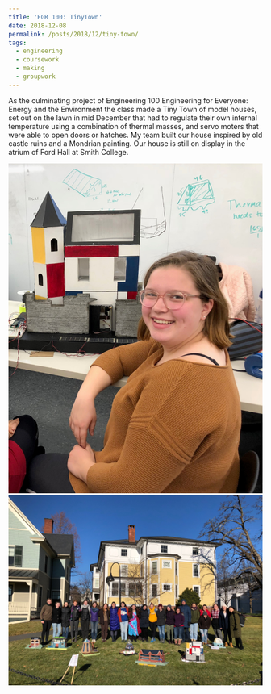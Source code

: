 ```yaml
---
title: 'EGR 100: TinyTown'
date: 2018-12-08
permalink: /posts/2018/12/tiny-town/
tags:
  - engineering
  - coursework
  - making
  - groupwork
---
```

As the culminating project of Engineering 100 Engineering for Everyone: Energy and the Environment the class made a Tiny Town of model houses, set out on the lawn in mid December that had to regulate their own internal temperature using a combination of thermal masses, and servo moters that were able to open doors or hatches. My team built our house inspired by old castle ruins and a Mondrian painting. Our house is still on display in the atrium of Ford Hall at Smith College.

 <img src="/images/IMG_9683.jpg"
     alt="Kate and House" /> 
 <img src="/images/IMG_1194.jpg"
     alt="EGR 110 class photo with houses" /> 